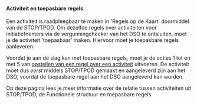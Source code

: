 ﻿#### Activiteit en toepasbare regels

Een activiteit is raadpleegbaar te maken in 'Regels op de Kaart' doormiddel van de STOP/TPOD. 
Om dezelfde regels over activiteiten voor initiatiefnemers via de vergunningchecker van het DSO te ontsluiten, 
moet je de activiteit 'toepasbaar' maken. Hiervoor moet je toepasbare regels aanleveren. 

Voordat je aan de slag kan met toepasbare regels, moet je de acties 1 tot en met 5 van
[opstellen van een regel over een activiteit](/hoe-maak-ik-een-regel-over-een-activiteit/opstellen-van-een-regel-over-een-activiteit)
uitvoeren. De activiteit moet dus *eerst* middels STOP/TPOD gemaakt en aangeleverd zijn aan het DSO,
voordat de toepasbare regel aan het DSO aangeleverd kan worden. 

Op deze pagina lees je meer informatie over de relatie tussen activiteiten uit STOP/TPOD, 
de Functionele structuur en toepasbare regels. 



